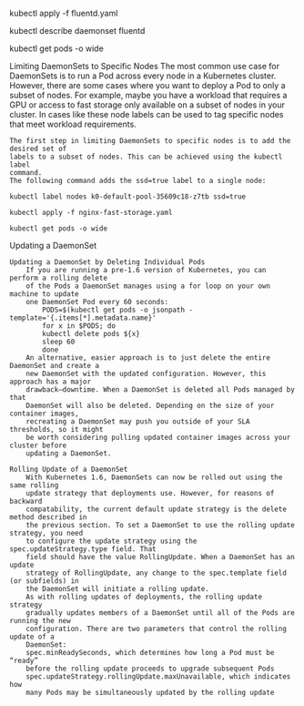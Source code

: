 kubectl apply -f fluentd.yaml

kubectl describe daemonset fluentd

kubectl get pods -o wide

Limiting DaemonSets to Specific Nodes
    The most common use case for DaemonSets is to run a Pod across every node in a
    Kubernetes cluster. However, there are some cases where you want to deploy a Pod
    to only a subset of nodes. For example, maybe you have a workload that requires a
    GPU or access to fast storage only available on a subset of nodes in your cluster. In
    cases like these node labels can be used to tag specific nodes that meet workload
    requirements.

    The first step in limiting DaemonSets to specific nodes is to add the desired set of
    labels to a subset of nodes. This can be achieved using the kubectl label
    command.
    The following command adds the ssd=true label to a single node:

    kubectl label nodes k0-default-pool-35609c18-z7tb ssd=true

    kubectl apply -f nginx-fast-storage.yaml

    kubectl get pods -o wide

Updating a DaemonSet

    Updating a DaemonSet by Deleting Individual Pods
        If you are running a pre-1.6 version of Kubernetes, you can perform a rolling delete
        of the Pods a DaemonSet manages using a for loop on your own machine to update
        one DaemonSet Pod every 60 seconds:
            PODS=$(kubectl get pods -o jsonpath -template='{.items[*].metadata.name}'
            for x in $PODS; do
            kubectl delete pods ${x}
            sleep 60
            done
        An alternative, easier approach is to just delete the entire DaemonSet and create a
        new DaemonSet with the updated configuration. However, this approach has a major
        drawback—downtime. When a DaemonSet is deleted all Pods managed by that
        DaemonSet will also be deleted. Depending on the size of your container images,
        recreating a DaemonSet may push you outside of your SLA thresholds, so it might
        be worth considering pulling updated container images across your cluster before
        updating a DaemonSet.

    Rolling Update of a DaemonSet
        With Kubernetes 1.6, DaemonSets can now be rolled out using the same rolling
        update strategy that deployments use. However, for reasons of backward
        compatability, the current default update strategy is the delete method described in
        the previous section. To set a DaemonSet to use the rolling update strategy, you need
        to configure the update strategy using the spec.updateStrategy.type field. That
        field should have the value RollingUpdate. When a DaemonSet has an update
        strategy of RollingUpdate, any change to the spec.template field (or subfields) in
        the DaemonSet will initiate a rolling update.
        As with rolling updates of deployments, the rolling update strategy
        gradually updates members of a DaemonSet until all of the Pods are running the new
        configuration. There are two parameters that control the rolling update of a
        DaemonSet:
        spec.minReadySeconds, which determines how long a Pod must be “ready”
        before the rolling update proceeds to upgrade subsequent Pods
        spec.updateStrategy.rollingUpdate.maxUnavailable, which indicates how
        many Pods may be simultaneously updated by the rolling update
        